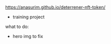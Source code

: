 https://anasurim.github.io/deterrener-nft-token/

- training project

what to do:

- hero img to fix
